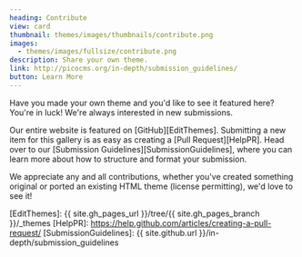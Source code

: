 ```yaml
---
heading: Contribute
view: card
thumbnail: themes/images/thumbnails/contribute.png
images:
  - themes/images/fullsize/contribute.png
description: Share your own theme.
link: http://picocms.org/in-depth/submission_guidelines/
button: Learn More
---
```


Have you made your own theme and you'd like to see it featured here?  You're in luck!  We're always interested in new submissions.

Our entire website is featured on [GitHub][EditThemes].  Submitting a new item for this gallery is as easy as creating a [Pull Request][HelpPR].  Head over to our [Submission Guidelines][SubmissionGuidelines], where you can learn more about how to structure and format your submission.

We appreciate any and all contributions, whether you've created something original or ported an existing HTML theme (license permitting), we'd love to see it!

[EditThemes]: {{ site.gh_pages_url }}/tree/{{ site.gh_pages_branch }}/_themes
[HelpPR]: https://help.github.com/articles/creating-a-pull-request/
[SubmissionGuidelines]: {{ site.github.url }}/in-depth/submission_guidelines
